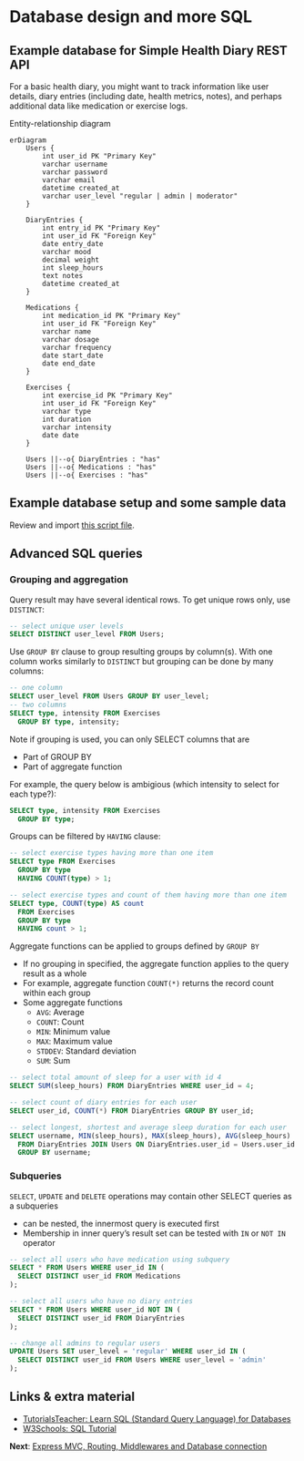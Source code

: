 # Database design and more SQL

## Example database for Simple Health Diary REST API

For a basic health diary, you might want to track information like user details, diary entries (including date, health metrics, notes), and perhaps additional data like medication or exercise logs.

Entity-relationship diagram

```mermaid
erDiagram
    Users {
        int user_id PK "Primary Key"
        varchar username
        varchar password
        varchar email
        datetime created_at
        varchar user_level "regular | admin | moderator"
    }

    DiaryEntries {
        int entry_id PK "Primary Key"
        int user_id FK "Foreign Key"
        date entry_date
        varchar mood
        decimal weight
        int sleep_hours
        text notes
        datetime created_at
    }

    Medications {
        int medication_id PK "Primary Key"
        int user_id FK "Foreign Key"
        varchar name
        varchar dosage
        varchar frequency
        date start_date
        date end_date
    }

    Exercises {
        int exercise_id PK "Primary Key"
        int user_id FK "Foreign Key"
        varchar type
        int duration
        varchar intensity
        date date
    }

    Users ||--o{ DiaryEntries : "has"
    Users ||--o{ Medications : "has"
    Users ||--o{ Exercises : "has"
```

## Example database setup and some sample data

Review and import [this script file](assets/health-diary-db.sql).

## Advanced SQL queries

### Grouping and aggregation

Query result may have several identical rows. To get unique rows only, use `DISTINCT`:

```sql
-- select unique user levels
SELECT DISTINCT user_level FROM Users;
```

Use `GROUP BY` clause to group resulting groups by column(s). With one column works similarly to `DISTINCT` but grouping can be done by many columns:

```sql
-- one column
SELECT user_level FROM Users GROUP BY user_level;
-- two columns
SELECT type, intensity FROM Exercises
  GROUP BY type, intensity;
```

Note if grouping is used, you can only SELECT columns that are

- Part of GROUP BY
- Part of aggregate function

For example, the query below is ambigious (which intensity to select for each type?):

```sql
SELECT type, intensity FROM Exercises
  GROUP BY type;
```

Groups can be filtered by `HAVING` clause:

```sql
-- select exercise types having more than one item
SELECT type FROM Exercises
  GROUP BY type
  HAVING COUNT(type) > 1;

-- select exercise types and count of them having more than one item
SELECT type, COUNT(type) AS count
  FROM Exercises
  GROUP BY type
  HAVING count > 1;
```

Aggregate functions can be applied to groups defined by `GROUP BY`

- If no grouping in specified, the aggregate function applies to the query result as a whole
- For example, aggregate function `COUNT(*)` returns the record count within each group
- Some aggregate functions
  - `AVG`: Average
  - `COUNT`: Count
  - `MIN`: Minimum value
  - `MAX`: Maximum value
  - `STDDEV`: Standard deviation
  - `SUM`: Sum

```sql
-- select total amount of sleep for a user with id 4
SELECT SUM(sleep_hours) FROM DiaryEntries WHERE user_id = 4;

-- select count of diary entries for each user
SELECT user_id, COUNT(*) FROM DiaryEntries GROUP BY user_id;

-- select longest, shortest and average sleep duration for each user
SELECT username, MIN(sleep_hours), MAX(sleep_hours), AVG(sleep_hours)
  FROM DiaryEntries JOIN Users ON DiaryEntries.user_id = Users.user_id
  GROUP BY username;
```

### Subqueries

`SELECT`, `UPDATE` and `DELETE` operations may contain other SELECT queries as a subqueries

- can be nested, the innermost query is executed first
- Membership in inner query’s result set can be tested with `IN` or `NOT IN` operator

```sql
-- select all users who have medication using subquery
SELECT * FROM Users WHERE user_id IN (
  SELECT DISTINCT user_id FROM Medications
);

-- select all users who have no diary entries
SELECT * FROM Users WHERE user_id NOT IN (
  SELECT DISTINCT user_id FROM DiaryEntries
);

-- change all admins to regular users
UPDATE Users SET user_level = 'regular' WHERE user_id IN (
  SELECT DISTINCT user_id FROM Users WHERE user_level = 'admin'
);

```

## Links & extra material

- [TutorialsTeacher: Learn SQL (Standard Query Language) for Databases](https://www.tutorialsteacher.com/sql)
- [W3Schools: SQL Tutorial](https://www.w3schools.com/sql/)

**Next**: [Express MVC, Routing, Middlewares and Database connection](07-express-mvc-db.md)
